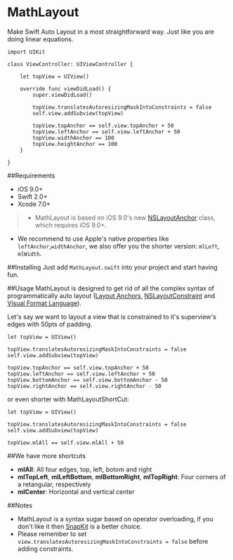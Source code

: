 # MathLayout
Make Swift Auto Layout in a most straightforward way. Just like you are doing linear equations.

```
import UIKit

class ViewController: UIViewController {

    let topView = UIView()
    
    override func viewDidLoad() {
        super.viewDidLoad()
        
        topView.translatesAutoresizingMaskIntoConstraints = false
        self.view.addSubview(topView)
        
        topView.topAnchor == self.view.topAnchor + 50
        topView.leftAnchor == self.view.leftAnchor + 50
        topView.widthAnchor == 100
        topView.heightAnchor == 100
    }
  
}
```
##Requirements
- iOS 9.0+
- Swift 2.0+
- Xcode 7.0+

> - MathLayout is based on iOS 9.0's new [NSLayoutAnchor](https://developer.apple.com/library/mac/documentation/AppKit/Reference/NSLayoutAnchor_ClassReference/) 
class, which requires iOS 9.0+. 
- We recommend to use Apple's native properties like `leftAnchor`,`widthAnchor`, we also offer you the shorter version: `mlLeft`,
`mlWidth`.

##Installing
Just add `MathLayout.swift` into your project and start having fun.

##Usage
MathLayout is designed to get rid of all the complex syntax of programmatically auto layout 
([Layout Anchors](https://developer.apple.com/library/mac/documentation/AppKit/Reference/NSLayoutAnchor_ClassReference/), 
[NSLayoutConstraint](https://developer.apple.com/library/ios/documentation/AppKit/Reference/NSLayoutConstraint_Class/index.html#//apple_ref/occ/cl/NSLayoutConstraint) and 
[Visual Format Language](https://developer.apple.com/library/ios/documentation/UserExperience/Conceptual/AutolayoutPG/VisualFormatLanguage.html#//apple_ref/doc/uid/TP40010853-CH27-SW1)).

Let's say we want to layout a view that is constrained to it's superview's edges with 50pts of padding.

```
let topView = UIView()
  
topView.translatesAutoresizingMaskIntoConstraints = false
self.view.addSubview(topView)

topView.topAnchor == self.view.topAnchor + 50
topView.leftAnchor == self.view.leftAnchor + 50
topView.bottomAnchor == self.view.bottomAnchor - 50
topView.rightAnchor == self.view.rightAnchor - 50
```

or even shorter with MathLayoutShortCut:

```
let topView = UIView()
	
topView.translatesAutoresizingMaskIntoConstraints = false
self.view.addSubview(topView)
	
topView.mlAll == self.view.mlAll + 50
```

##We have more shortcuts
- **mlAll**: All four edges, top, left, botom and right
- **mlTopLeft**, **mlLeftBottom**, **mlBottomRight**, **mlTopRight**: Four corners of a retangular, respectively
- **mlCenter**: Horizontal and vertical center

##Notes
- MathLayout is a syntax sugar based on operator overloading, if you don't like it then [SnapKit](https://github.com/SnapKit/SnapKit) is a better choice.
- Please remember to set `view.translatesAutoresizingMaskIntoConstraints = false` before adding constraints.